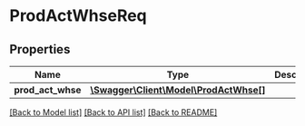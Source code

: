 # ProdActWhseReq

## Properties
Name | Type | Description | Notes
------------ | ------------- | ------------- | -------------
**prod_act_whse** | [**\Swagger\Client\Model\ProdActWhse[]**](ProdActWhse.md) |  | [optional] 

[[Back to Model list]](../README.md#documentation-for-models) [[Back to API list]](../README.md#documentation-for-api-endpoints) [[Back to README]](../README.md)


